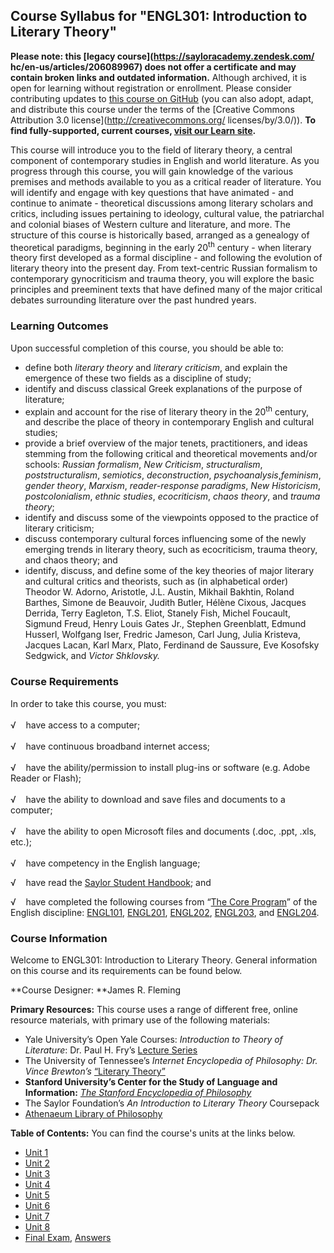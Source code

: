 Course Syllabus for "ENGL301: Introduction to Literary Theory"
--------------------------------------------------------------

**Please note: this [legacy course](https://sayloracademy.zendesk.com/
hc/en-us/articles/206089967) does not offer a certificate and may contain 
broken links and outdated information.** Although archived, it is open 
for learning without registration or enrollment. Please consider contributing 
updates to [this course on GitHub](https://github.com/saylordotorg/course_engl301) 
(you can also adopt, adapt, and distribute this course under the terms of 
the [Creative Commons Attribution 3.0 license](http://creativecommons.org/
licenses/by/3.0/)). **To find fully-supported, current courses, [visit our 
Learn site](https://learn.saylor.org).**

This course will introduce you to the field of literary theory, a
central component of contemporary studies in English and world
literature. As you progress through this course, you will gain knowledge
of the various premises and methods available to you as a critical
reader of literature. You will identify and engage with key questions
that have animated - and continue to animate - theoretical discussions
among literary scholars and critics, including issues pertaining to
ideology, cultural value, the patriarchal and colonial biases of Western
culture and literature, and more. The structure of this course is
historically based, arranged as a genealogy of theoretical paradigms,
beginning in the early 20<sup>th</sup> century - when literary theory
first developed as a formal discipline - and following the evolution of
literary theory into the present day. From text-centric Russian
formalism to contemporary gynocriticism and trauma theory, you will
explore the basic principles and preeminent texts that have defined many
of the major critical debates surrounding literature over the past
hundred years.

### Learning Outcomes

Upon successful completion of this course, you should be able to:

-   define both *literary theory* and *literary criticism*, and explain
    the emergence of these two fields as a discipline of study;
-   identify and discuss classical Greek explanations of the purpose of
    literature;
-   explain and account for the rise of literary theory in the
    20<sup>th</sup> century, and describe the place of theory in
    contemporary English and cultural studies;
-   provide a brief overview of the major tenets, practitioners, and
    ideas stemming from the following critical and theoretical movements
    and/or schools: *Russian formalism*, *New Criticism*,
    *structuralism*, *poststructuralism*, *semiotics*, *deconstruction*,
    *psychoanalysis*,*feminism*, *gender theory*, *Marxism*,
    *reader-response* *paradigms*, *New Historicism*, *postcolonialism*,
    *ethnic studies*, *ecocriticism*, *chaos theory*, and *trauma
    theory*;
-   identify and discuss some of the viewpoints opposed to the practice
    of literary criticism;
-   discuss contemporary cultural forces influencing some of the newly
    emerging trends in literary theory, such as ecocriticism, trauma
    theory, and chaos theory; and
-   identify, discuss, and define some of the key theories of major
    literary and cultural critics and theorists, such as (in
    alphabetical order) Theodor W. Adorno, Aristotle, J.L. Austin,
    Mikhail Bakhtin, Roland Barthes, Simone de Beauvoir, Judith Butler,
    Hélène Cixous, Jacques Derrida, Terry Eagleton, T.S. Eliot, Stanely
    Fish, Michel Foucault, Sigmund Freud, Henry Louis Gates Jr., Stephen
    Greenblatt, Edmund Husserl, Wolfgang Iser, Fredric Jameson, Carl
    Jung, Julia Kristeva, Jacques Lacan, Karl Marx, Plato, Ferdinand de
    Saussure, Eve Kosofsky Sedgwick, and *Victor Shklovsky.*

### Course Requirements

In order to take this course, you must:  
    
 √    have access to a computer;  
    
 √    have continuous broadband internet access;  
    
 √    have the ability/permission to install plug-ins or software (e.g.
Adobe Reader or Flash);  
    
 √    have the ability to download and save files and documents to a
computer;  
    
 √    have the ability to open Microsoft files and documents (.doc,
.ppt, .xls, etc.);  
    
 √    have competency in the English language;

√    have read the [Saylor Student
Handbook](http://www.saylor.org/site/wp-content/uploads/2012/05/Saylor-StudentHandbook.pdf);
and

√    have completed the following courses from “[The Core
Program](../../majors/english/)” of the English discipline:
[ENGL101](../../courses/engl101/), [ENGL201](../../courses/engl201/),
[ENGL202](../../courses/engl202/), [ENGL203](../../courses/engl203/),
and [ENGL204](../../courses/engl204/).

### Course Information

Welcome to ENGL301: Introduction to Literary Theory. General information
on this course and its requirements can be found below.

**Course Designer: **James R. Fleming  
  
 **Primary Resources:** This course uses a range of different free,
online resource materials, with primary use of the following
materials:  
  

-   Yale University’s Open Yale Courses: *Introduction to Theory of
    Literature*: Dr. Paul H. Fry’s [Lecture
    Series](http://oyc.yale.edu/english/engl-300)
-   The University of Tennessee’s *Internet Encyclopedia of
    Philosophy: Dr. Vince Brewton’s* [“Literary
    Theory”](http://www.iep.utm.edu/literary/#H1)
-   **Stanford University’s Center for the Study of Language and
    Information:** [*The Stanford Encyclopedia of
    Philosophy*](http://plato.stanford.edu/)
-   The Saylor Foundation’s *An Introduction to Literary Theory*
    Coursepack
-   [Athenaeum Library of
    Philosophy](http://evans-experientialism.freewebspace.com/study.htm)

**Table of Contents:** You can find the course's units at the links below.

- [Unit 1](https://legacy.saylor.org/engl301/Unit01/)
- [Unit 2](https://legacy.saylor.org/engl301/Unit02/)
- [Unit 3](https://legacy.saylor.org/engl301/Unit03/)
- [Unit 4](https://legacy.saylor.org/engl301/Unit04/)
- [Unit 5](https://legacy.saylor.org/engl301/Unit05/)
- [Unit 6](https://legacy.saylor.org/engl301/Unit06/)
- [Unit 7](https://legacy.saylor.org/engl301/Unit07/)
- [Unit 8](https://legacy.saylor.org/engl301/Unit08/)
- [Final Exam](http://saylordotorg.github.io/LegacyExams/ENGL/ENGL301/ENGL301-FinalExam.html), [Answers](http://saylordotorg.github.io/LegacyExams/ENGL/ENGL301/ENGL301-FinalExam-Answers.html)
